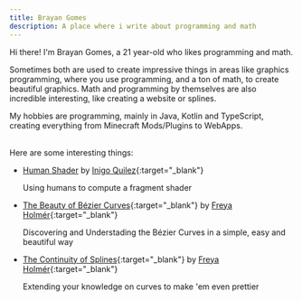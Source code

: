 ```yaml
---
title: Brayan Gomes
description: A place where i write about programming and math
---
```


Hi there! I'm Brayan Gomes, a 21 year-old who likes programming and math.

Sometimes both are used to create impressive things in areas like graphics programming, where you use programming, and a ton of math, to create beautiful graphics. Math and programming by themselves are also incredible interesting, like creating a website or splines.

My hobbies are programming, mainly in Java, Kotlin and TypeScript, creating everything from Minecraft Mods/Plugins to WebApps.

<br>
Here are some interesting things:

- [Human Shader](math/HumanShader.md) by [Inigo Quilez](https://twitter.com/iquilezles){:target="_blank"}

  Using humans to compute a fragment shader

- [The Beauty of Bézier Curves](https://www.youtube.com/watch?v=aVwxzDHniEw){:target="_blank"} by [Freya Holmér](https://www.youtube.com/@Acegikmo){:target="_blank"}

  Discovering and Understading the Bézier Curves in a simple, easy and beautiful way

- [The Continuity of Splines](https://www.youtube.com/watch?v=jvPPXbo87ds){:target="_blank"} by [Freya Holmér](https://www.youtube.com/@Acegikmo){:target="_blank"}

  Extending your knowledge on curves to make 'em even prettier